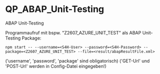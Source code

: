 # QP_ABAP_Unit-Testing
ABAP Unit-Testing


Programmaufruf mit bspw. "Z2607_AZURE_UNIT_TEST" als ABAP Unit-Testing Package:

```
npm start -- --username=<S4H-User> --password=<S4H-Password> --package=<Z2607_AZURE_UNIT_TEST> --file=<result/abapResultFile.xml>
```

('username', 'password', 'package' sind obligatorisch)
('GET-Url' und 'POST-Url' werden in Config-Datei eingegeben!)
